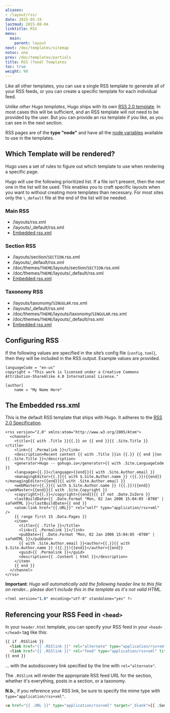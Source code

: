 ```yaml
---
aliases:
- /layout/rss/
date: 2015-05-19
lastmod: 2015-08-04
linktitle: RSS
menu:
  main:
    parent: layout
next: /doc/templates/sitemap
notoc: one
prev: /doc/templates/partials
title: RSS (feed) Templates
toc: true
weight: 90
---
```


Like all other templates, you can use a single RSS template to generate all of your RSS feeds, or you can create a specific template for each individual feed.

*Unlike other Hugo templates*, Hugo ships with its own [RSS 2.0 template](#the-embedded-rss-xml:eceb479b7b3b2077408a2878a29e1320). In most cases this will be sufficient, and an RSS template will not need to be provided by the user. But you can provide an rss template if you like, as you can see in the next section.

RSS pages are of the **type "node"** and have all the [node variables](/layout/variables/) available to use in the templates.

## Which Template will be rendered?
Hugo uses a set of rules to figure out which template to use when rendering a specific page.

Hugo will use the following prioritized list. If a file isn’t present, then the next one in the list will be used. This enables you to craft specific layouts when you want to without creating more templates than necessary. For most sites only the `\_default` file at the end of the list will be needed.

### Main RSS

* /layouts/rss.xml
* /layouts/\_default/rss.xml
* [Embedded rss.xml](#the-embedded-rss-xml:eceb479b7b3b2077408a2878a29e1320)

### Section RSS

* /layouts/section/`SECTION`.rss.xml
* /layouts/\_default/rss.xml
* /doc/themes/`THEME`/layouts/section/`SECTION`.rss.xml
* /doc/themes/`THEME`/layouts/\_default/rss.xml
* [Embedded rss.xml](#the-embedded-rss-xml:eceb479b7b3b2077408a2878a29e1320)

### Taxonomy RSS

* /layouts/taxonomy/`SINGULAR`.rss.xml
* /layouts/\_default/rss.xml
* /doc/themes/`THEME`/layouts/taxonomy/`SINGULAR`.rss.xml
* /doc/themes/`THEME`/layouts/\_default/rss.xml
* [Embedded rss.xml](#the-embedded-rss-xml:eceb479b7b3b2077408a2878a29e1320)


## Configuring RSS

If the following values are specified in the site’s config file (`config.toml`), then they will be included in the RSS output. Example values are provided.

    languageCode = "en-us"
    copyright = "This work is licensed under a Creative Commons Attribution-ShareAlike 4.0 International License."

    [author]
        name = "My Name Here"


## The Embedded rss.xml
This is the default RSS template that ships with Hugo. It adheres to the [RSS 2.0 Specification][RSS 2.0].

    <rss version="2.0" xmlns:atom="http://www.w3.org/2005/Atom">
      <channel>
        <title>{{ with .Title }}{{.}} on {{ end }}{{ .Site.Title }}</title>
        <link>{{ .Permalink }}</link>
        <description>Recent content {{ with .Title }}in {{.}} {{ end }}on {{ .Site.Title }}</description>
        <generator>Hugo -- gohugo.io</generator>{{ with .Site.LanguageCode }}
        <language>{{.}}</language>{{end}}{{ with .Site.Author.email }}
        <managingEditor>{{.}}{{ with $.Site.Author.name }} ({{.}}){{end}}</managingEditor>{{end}}{{ with .Site.Author.email }}
        <webMaster>{{.}}{{ with $.Site.Author.name }} ({{.}}){{end}}</webMaster>{{end}}{{ with .Site.Copyright }}
        <copyright>{{.}}</copyright>{{end}}{{ if not .Date.IsZero }}
        <lastBuildDate>{{ .Date.Format "Mon, 02 Jan 2006 15:04:05 -0700" | safeHTML }}</lastBuildDate>{{ end }}
        <atom:link href="{{.URL}}" rel="self" type="application/rss+xml" />
        {{ range first 15 .Data.Pages }}
        <item>
          <title>{{ .Title }}</title>
          <link>{{ .Permalink }}</link>
          <pubDate>{{ .Date.Format "Mon, 02 Jan 2006 15:04:05 -0700" | safeHTML }}</pubDate>
          {{ with .Site.Author.email }}<author>{{.}}{{ with $.Site.Author.name }} ({{.}}){{end}}</author>{{end}}
          <guid>{{ .Permalink }}</guid>
          <description>{{ .Content | html }}</description>
        </item>
        {{ end }}
      </channel>
    </rss>

**Important**: _Hugo will automatically add the following header line to this file on render… please don't include this in the template as it's not valid HTML._

~~~css
<?xml version="1.0" encoding="utf-8" standalone="yes" ?>
~~~

## Referencing your RSS Feed in `<head>`

In your `header.html` template, you can specify your RSS feed in your `<head></head>` tag like this:

~~~html
{{ if .RSSlink }}
  <link href="{{ .RSSlink }}" rel="alternate" type="application/rss+xml" title="{{ .Site.Title }}" />
  <link href="{{ .RSSlink }}" rel="feed" type="application/rss+xml" title="{{ .Site.Title }}" />
{{ end }}
~~~

... with the autodiscovery link specified by the line with `rel="alternate"`.

The `.RSSlink` will render the appropriate RSS feed URL for the section, whether it's everything, posts in a section, or a taxonomy.

**N.b.**, if you reference your RSS link, be sure to specify the mime type with `type="application/rss+xml"`.

~~~html
<a href="{{ .URL }}" type="application/rss+xml" target="_blank">{{ .SomeText }}</a>
~~~

[RSS 2.0]: http://cyber.law.harvard.edu/rss/rss.html "RSS 2.0 Specification"
